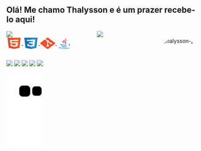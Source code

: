 ## Olá! Me chamo Thalysson e é um prazer recebe-lo aqui!

<div align="center">
  <a href="https://github.com/thalyssonborges">
  <img align="left" width="47%" src="https://github-readme-stats.vercel.app/api?username=thalyssonborges&show_icons=true&theme=dark&include_all_commits=true&count_private=true"/>
  <img align="left" width="47%" src="https://github-readme-stats.vercel.app/api/top-langs/?username=thalyssonborges&layout=compact&langs_count=7&theme=dark"/>
</div>
<div style="display: inline_block"><br>
  <img align="center" alt="thalysson-HTML" height="30" width="40" src="https://raw.githubusercontent.com/devicons/devicon/master/icons/html5/html5-original.svg">
  <img align="center" alt="thalysson-CSS" height="30" width="40" src="https://raw.githubusercontent.com/devicons/devicon/master/icons/css3/css3-original.svg">
  <img align="center" alt="thalysson-Git" height="30" width="40" src="https://raw.githubusercontent.com/devicons/devicon/master/icons/git/git-original.svg">
  <img align="center" alt="thalysson-Java" height="30" width="40" src="https://raw.githubusercontent.com/devicons/devicon/master/icons/java/java-original.svg">
  <img align="right" alt="thalysson-pic" height="150" style="border-radius:50px;" src="https://cdn.discordapp.com/attachments/913873818886471713/913946434569646100/picasion.com_635e332d45c104d68c5f1371ad0e3955.gif">
</div>
  
  ##
 
<div> 
  <a href="#" target="_blank"><img src="https://img.shields.io/badge/-LinkedIn-%230077B5?style=for-the-badge&logo=linkedin&logoColor=white" target="_blank"></a>
  <a href="#" target="_blank"><img src="https://img.shields.io/badge/-Instagram-%23E4405F?style=for-the-badge&logo=instagram&logoColor=white" target="_blank"></a>
  <a href = "mailto:thalyssonwilson@gmail.com"><img src="https://img.shields.io/badge/Gmail-D14836?style=for-the-badge&logo=gmail&logoColor=white" target="_blank"></a>
  <a href="#" target="_blank"><img src="https://img.shields.io/badge/Discord-7289DA?style=for-the-badge&logo=discord&logoColor=white" target="_blank"></a>
  <a href="#" target="_blank"><img src="https://img.shields.io/badge/YouTube-FF0000?style=for-the-badge&logo=youtube&logoColor=white" target="_blank"></a>
  
  ![Snake animation](https://github.com/thalyssonborges/thalyssonborges/blob/output/github-contribution-grid-snake.svg)
 
</div>
